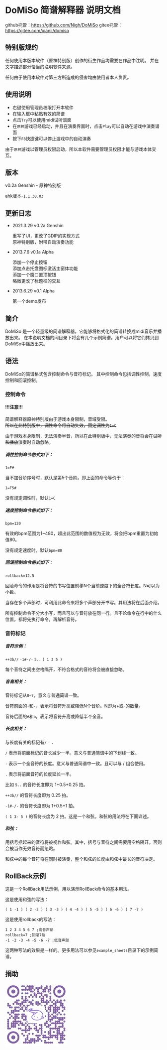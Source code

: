 DoMiSo 简谱解释器 说明文档
==================

github托管：https://github.com/Nigh/DoMiSo
gitee托管：https://gitee.com/xianii/domiso

特别版规约
------------------
任何使用本版本软件（原神特别版）创作的衍生作品均需要在作品中注明。
并在文字描述部分恰当的注明软件来源。

任何由于使用本软件对第三方所造成的侵害均由使用者本人负责。

使用说明
------------------
- 右键使用管理员权限打开本软件
- 在输入框中粘贴有效的简谱
- 点击`Try`可以使用midi试听谱面
- 在`原神`游戏已经启动，并且在演奏界面时，点击`Play`可以自动在游戏中演奏谱面
- 按下`F8`快捷键可以停止游戏中的自动演奏

由于`原神`游戏以管理员权限启动，所以本软件需要管理员权限才能与游戏本体交互。


版本
------------------
v0.2a Genshin - 原神特别版

ahk版本-`1.1.30.03`

更新日志
------------------
- 2021.3.29 v0.2a Genshin

  重写了UI，更改了GDIP的实现方式  
  原神特别版，附带自动演奏功能

- 2013.7.6 v0.1a Alpha 

  添加一个停止按钮  
  添加点击托盘图标激活主窗体功能  
  添加一个窗口置顶按钮  
  略微更改了标题栏的交互

- 2013.6.29 v0.1 Alpha

  第一个demo发布

简介
------------------
DoMiSo 是一个轻量级的简谱解释器，它能够将格式化的简谱转换成midi音乐并播放出来。
在本说明文档的同目录下将会有几个示例简谱。用户可以将它们拷贝到DoMiSo中播放出来。

语法
------------------
DoMiSo的简谱格式包含控制命令与音符标记。
其中控制命令包括调性控制，速度控制和回滚控制。

### 控制命令 ###

#### !!!注意!!!
简谱解释器原神特别版由于游戏本身限制，音域受限。  
~~所以在此特别版中，调性命令将自动失效，固定调性为`1=C`~~

由于游戏本身限制，无法演奏半音，所以在此特别版中，无法演奏的音将会在~~试听和播放~~演奏时自动忽略。

##### 调性控制命令格式如下：

`1=F#`

当不加音阶序号时，默认是第5个音阶。即上面的命令等价于：

`1=F5#`

没有规定调性时，默认`1=C`

##### 速度控制命令格式如下：

`bpm=120`

有效的bpm范围为1~480，超出此范围的数值视为无效，将会把bpm重置为初始值80。

没有规定速度时，默认`bpm=80`

##### 回滚控制命令格式如下：

`rollback=12.5`

回滚命令的作用是将音符的书写位置前移N个当前速度下的全音符长度。N可以为小数。

当存在多个声部时，可利用此命令来将多个声部分开书写。其用法将在后面介绍。

所有控制命令不分大小写，而且可以与音符放在同一行。且不论命令在行中的什么位置，都将先执行命令，再解析音符。

### 音符标记 ###

##### 音符示例： #####

`++3b//` `-1#-/-` `5..` `( 1 3 5 )`

每个音符之间由空格隔开，不符合格式的音符将会被直接忽略。

##### 音高相关： #####

音符标记从`0~7`，意义与普通简谱一致。

音符前面的`+`和`-`，表示将音符升高或降低N个音阶。N即为+或-的数量。

音符后面的`#`和`b`，表示将音符升高或降低半个全音。

##### 长度相关： #####

与长度有关的标记有`/` `-` `.`

`/` 表示将前面标记的音长减少一半。意义与普通简谱中的下划线一致。

`-` 表示一个全音符的长度。意义与普通简谱中一致。且可以与 / 组合使用。

`.` 表示将前面音符的长度延长一半。

比如 `5..` 的音符长度即为 1+0.5+0.25 拍。

`++3b//` 的音符长度即为 0.25 拍。

`-1#-/-` 的音符长度即为 1+0.5+1 拍。

`( 1 3- 5 )` 的音符长度为 2 拍。这是一个和弦。和弦的用法将在下面详述。

##### 和弦： #####
用括号括起来的音符将被视作和弦。其中，括号与音符之间需要用空格隔开。否则会被当作无效音符而忽略。

和弦中的每个音符将在同时被演奏，整个和弦的长度由和弦中最长的音符决定。

RollBack示例
------------------
这是一个RollBack用法示例，用以演示RollBack命令的基本用法。

这是使用和弦的写法：

    ( 1 -1 ) ( 2 -2 ) ( 3 -3 ) ( 4 -4 ) ( 5 -5 ) ( 6 -6 ) ( 7 -7 )

这是使用rollback的写法：

    1 2 3 4 5 6 7 ;高音声部
    rollback=7 ;回滚7拍
    -1 -2 -3 -4 -5 -6 -7 ;低音声部

这两种写法的效果是一样的。更多用法可以参见`example_sheets`目录下的示例简谱。

捐助
------------------
![](assets/afdian.webp)
